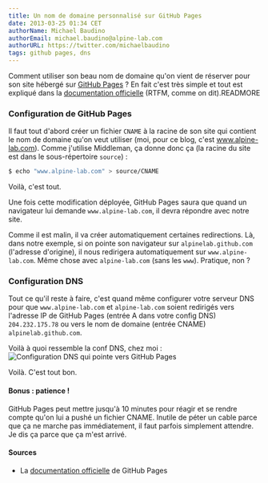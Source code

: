 ```yaml
---
title: Un nom de domaine personnalisé sur GitHub Pages
date: 2013-03-25 01:34 CET
authorName: Michael Baudino
authorEmail: michael.baudino@alpine-lab.com
authorURL: https://twitter.com/michaelbaudino
tags: github pages, dns
---
```


Comment utiliser son beau nom de domaine qu'on vient de réserver pour son site hébergé sur [GitHub Pages](http://pages.github.com) ? En fait c'est très simple et tout est expliqué dans la [documentation officielle](https://help.github.com/articles/setting-up-a-custom-domain-with-pages) (RTFM, comme on dit).READMORE

### Configuration de GitHub Pages

Il faut tout d'abord créer un fichier `CNAME` à la racine de son site qui contient le nom de domaine qu'on veut utiliser (moi, pour ce blog, c'est www.alpine-lab.com). Comme j'utilise Middleman, ça donne donc ça (la racine du site est dans le sous-répertoire `source`) :
```bash
$ echo "www.alpine-lab.com" > source/CNAME
```

Voilà, c'est tout.

Une fois cette modification déployée, GitHub Pages saura que quand un navigateur lui demande `www.alpine-lab.com`, il devra répondre avec notre site.

Comme il est malin, il va créer automatiquement certaines redirections. Là, dans notre exemple, si on pointe son navigateur sur `alpinelab.github.com` (l'adresse d'origine), il nous redirigera automatiquement sur `www.alpine-lab.com`. Même chose avec `alpine-lab.com` (sans les `www`). Pratique, non ?

### Configuration DNS

Tout ce qu'il reste à faire, c'est quand même configurer votre serveur DNS pour que `www.alpine-lab.com` et `alpine-lab.com` soient redirigés vers l'adresse IP de GitHub Pages (entrée A dans votre config DNS) `204.232.175.78` ou vers le nom de domaine (entrée CNAME) `alpinelab.github.com`.

Voilà à quoi ressemble la conf DNS, chez moi :
![Configuration DNS qui pointe vers GitHub Pages](blog/nom-de-domaine-personnalise-sur-github-pages-00-screen-eurodns.png "Configuration DNS qui pointe vers GitHub Pages")

Voilà. C'est tout bon.

#### Bonus : patience !

GitHub Pages peut mettre jusqu'à 10 minutes pour réagir et se rendre compte qu'on lui a pushé un fichier CNAME. Inutile de péter un cable parce que ça ne marche pas immédiatement, il faut parfois simplement attendre. Je dis ça parce que ça m'est arrivé.

#### Sources

* La [documentation officielle](https://help.github.com/articles/setting-up-a-custom-domain-with-pages) de GitHub Pages
